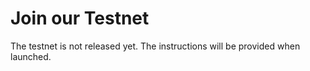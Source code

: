 # Join our Testnet

The testnet is not released yet.  The instructions will be provided when launched.
